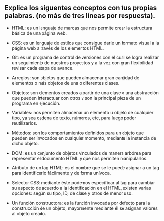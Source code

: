 ## Explica los siguentes conceptos con tus propias palabras. (no más de tres líneas por respuesta).

* HTML: es un lenguaje de marcas que nos permite crear la estructura básica de una página web.

* CSS: es un lenguaje de estilos que consigue darle un formato visual a la página web a través de los elementos
HTML.

* Git: es un programa de control de versiones con el cual se logra realizar un seguimiento de nuestros proyectos y a la vez con gran flexibilidad revisar cada etapa de avance.

* Arreglos: son objetos que pueden almacenar gran cantidad de elementos o más objetos de una o diferentes clases.

* Objetos: son elementos creados a partir de una clase o una abstracción que pueden interactuar con otros y son
la principal pieza de un programa en ejecución.

* Variables: nos permiten almacenar un elemento u objeto de cualquier tipo, ya sea cadena de texto, números, etc, para luego poder reutilizarlos. 

* Métodos: son los comportamientos definidos para un objeto que pueden ser invocados en cualquier momento, mediante la instancia de dicho objeto.

* DOM: es un conjunto de objetos vinculados de manera arbórea para representar el documento HTML y que nos permiten manipularlos. 

* Atributo de un tag HTML: es el nombre que se le puede asignar a un tag para identificarlo fácilmente y de forma unívoca. 

* Selector CSS: mediante éste podemos especificar al tag para cambiar su aspecto de acuerdo a la identificación en el HTML, existen varias opciones: según su tipo, ID, de clase y otros de menor uso. 

* Un función constructora: es la función invocada por defecto para la construcción de un objeto, mayormente mediante él se asignan valores al objeto creado.

